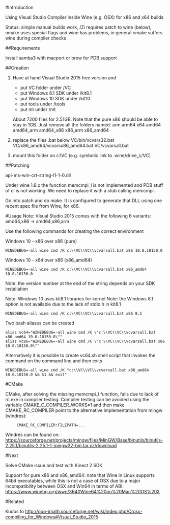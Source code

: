 #Introduction

Using Visual Studio Compiler inside Wine (e.g. OSX) for x86 and x64 builds

Status: simple manual builds work, /Zi requires patch to wine (below), nmake uses special flags and wine has problems, in general cmake suffers wine during compiler checks

##Requirements

Install samba3 with macport or brew for PDB support

##Creation

1) Have at hand Visual Studio 2015 free version and 
	- put VC folder under /VC
	- put Windows 8.1 SDK under /kit8.1
	- put Windows 10 SDK under /kit10
	- put tools under /tools
	- put mt under /mt

	About 7200 files for 2.51GB. Note that the pure x86 should be able to stay in 1GB. Just remove all the folders named: arm arm64 x64 amd64 amd64_arm amd64_x86 x86_arm x86_amd64

2) replace the files .bat below
	VC/bin/vcvars32.bat
	VC/x86_amd64/vcvarsx86_amd64.bat
	VC/vcvarsall.bat

3) mount this folder on c:\VC (e.g. symbolic link to .wine/drive_c/VC)

##Patching

api-ms-win-crt-string-l1-1-0.dll

Under wine 1.8.x the function memcmpi_l is not implemented and PDB stuff of cl is not working. We need to replace it with a stub calling memcmpi. 

Go into patch and do make. It is configured to generate that DLL using one recent spec file from Wine, for x86. 

#Usage
Note: Visual Studio 2015 comes with the following 6 variants: amd64,x86 -> amd64,x86,arm

Use the following commands for creating the correct environment

Windows 10 - x86 over x86 (pure)

	WINEDEBUG=-all wine cmd /K c:\\VC\\VC\\vcvarsall.bat x86 10.0.10150.0

Windows 10 - x64 over x86 (x86_amd64)

	WINEDEBUG=-all wine cmd /K c:\\VC\\VC\\vcvarsall.bat x86_amd64 10.0.10150.0

Note: the version number at the end of the string depends on your SDK installation

Note: Windows 10 uses kit8.1 libraries for kernel
Note: the Windows 8.1 option is not available due to the lack of stdio.h in kit8.1

	WINEDEBUG=-all wine cmd /K c:\\VC\\VC\\vcvarsall.bat x86 8.1

Two bash aliases can be created

	alias vc64="WINEDEBUG=-all wine cmd /K \"c:\\VC\\VC\\vcvarsall.bat x86_amd64 10.0.10150.0\""
	alias vc86="WINEDEBUG=-all wine cmd /K \"c:\\VC\\VC\\vcvarsall.bat x86 10.0.10150.0\""

Alternatively it is possible to create vc64.sh shell script that invokes the command on the command line and then exits

	WINEDEBUG=-all wine cmd /K "c:\\VC\\VC\\vcvarsall.bat x86_amd64 10.0.10150.0 && $1 && exit"
  
#CMake

CMake, after solving the missing memcmpi_l function, fails due to lack of rc.exe in compiler testing. Compiler testing can be avoided using the variable CMAKE_C_COMPILER_WORKS=1 and then make CMAKE_RC_COMPILER point to the alternative implementation from mingw (windres):

         CMAKE_RC_COMPILER:FILEPATH=...
  
Windres can be found on: https://sourceforge.net/projects/mingw/files/MinGW/Base/binutils/binutils-2.25.1/binutils-2.25.1-1-mingw32-bin.tar.xz/download

#Next

Solve CMake issue and test with Kinect 2 SDK

Support for pure x86 and x86_amd64: note that Wine in Linux supports 64bit executables, while this is not a case of OSX due to a major incompatibility between OSX and Win64 in terms of ABI: https://www.winehq.org/wwn/364#Wine64%20on%20Mac%20OS%20X

#Related

Kudos to http://ooo-imath.sourceforge.net/wiki/index.php/Cross-compiling_for_Windows#Visual_Studio_2015

